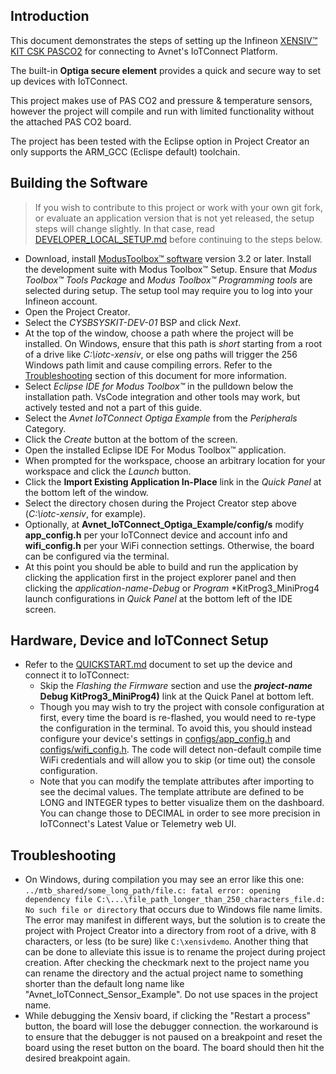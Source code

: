 ## Introduction

This document demonstrates the steps of setting up the 
Infineon [XENSIV&trade; KIT CSK PASCO2](https://www.infineon.com/cms/en/product/evaluation-boards/kit_csk_pasco2/) 
for connecting to Avnet's IoTConnect Platform.

The built-in **Optiga secure element** provides a quick and secure way 
to set up devices with IoTConnect.

This project makes use of PAS CO2 and pressure & temperature sensors, however the project will compile and
run with limited functionality without the attached PAS CO2 board.

The project has been tested with the Eclipse option in Project Creator an only supports the ARM_GCC (Eclispe default) toolchain.

## Building the Software

> If you wish to contribute to this project or work with your own git fork,
> or evaluate an application version that is not yet released, the setup steps will change slightly.
> In that case, read [DEVELOPER_LOCAL_SETUP.md](./DEVELOPER_LOCAL_SETUP.md) 
> before continuing to the steps below.

- Download, install [ModusToolbox&trade; software](https://www.infineon.com/cms/en/design-support/tools/sdk/modustoolbox-software/)
version 3.2 or later. Install the development suite with Modus Toolbox&trade; Setup. 
Ensure that *Modus Toolbox&trade; Tools Package* and *Modus Toolbox&trade; Programming tools* are selected during setup. 
The setup tool may require you to log into your Infineon account.
- Open the Project Creator.
- Select the *CYSBSYSKIT-DEV-01* BSP and click *Next*.
- At the top of the window, choose a path where the project will be installed.
On Windows, ensure that this path is *short* starting from a root of a drive like *C:\iotc-xensiv*,
or else ong paths will trigger the 256 Windows path limit and cause compiling errors. Refer to the
[Troubleshooting](#troubleshooting) section of this document for more information.
- Select *Eclipse IDE for Modus Toolbox&trade;* in the pulldown below the installation path. 
VsCode integration and other tools may work, but actively tested and not a part of this guide.
- Select the *Avnet IoTConnect Optiga Example* from the *Peripherals* Category.
- Click the *Create* button at the bottom of the screen.
- Open the installed Eclipse IDE For Modus Toolbox&trade; application.
- When prompted for the workspace, choose an arbitrary location for your workspace and click the *Launch* button.
- Click the **Import Existing Application In-Place** link in the *Quick Panel* at the bottom left of the window.
- Select the directory chosen during the Project Creator step above (*C:\iotc-xensiv*, for example).
- Optionally, at **Avnet_IoTConnect_Optiga_Example/config/s** modify **app_config.h** per your IoTConnect device and account info 
and **wifi_config.h** per your WiFi connection settings. Otherwise, the board can be configured via the terminal.
- At this point you should be able to build and run the application by clicking the application first in 
the project explorer panel and then clicking the *application-name-Debug* or *Program* *KitProg3_MiniProg4 
launch configurations in *Quick Panel* at the bottom left of the IDE screen.


## Hardware, Device and IoTConnect Setup

* Refer to the [QUICKSTART.md](./QUICKSTART.md) document to set up the device and connect it to IoTConnect:
  * Skip the *Flashing the Firmware* section and use the ***project-name*** **Debug KitProg3_MiniProg4)** 
  link at the Quick Panel at bottom left.
  * Though you may wish to try the project with console configuration at first,
  every time the board is re-flashed, you would need to re-type the configuration in the terminal. 
  To avoid this, you should instead configure your device's 
  settings in [configs/app_config.h](configs/app_config.h) and [configs/wifi_config.h](configs/wifi_config.h).
  The code will detect non-default compile time WiFi credentials and will allow you to skip (or time out) the console configuration.
  * Note that you can modify the template attributes after importing to see the decimal values. 
  The template attribute are defined to be LONG and INTEGER types to better visualize them on the dashboard. 
  You can change those to DECIMAL in order to see more precision in IoTConnect's Latest Value or Telemetry web UI.


## Troubleshooting
* On Windows, during compilation you may see an error like this one:
`../mtb_shared/some_long_path/file.c: fatal error: opening dependency file C:\...\file_path_longer_than_250_characters_file.d: No such file or directory`
that occurs due to Windows file name limits.
The error may manifest in different ways, but the solution is to create the project with Project Creator into a directory from root of a drive, 
with 8 characters, or less (to be sure) like `C:\xensivdemo`. 
Another thing that can be done to alleviate this issue is to rename the project during project creation. After checking the
checkmark next to the project name you can rename the directory and the actual project name to something shorter 
than the default long name like "Avnet_IoTConnect_Sensor_Example". Do not use spaces in the project name. 
* While debugging the Xensiv board, if clicking the "Restart a process" button, the board will lose the debugger connection.
the workaround is to ensure that the debugger is not paused on a breakpoint and reset the board using the reset button on the board.
The board should then hit the desired breakpoint again.
